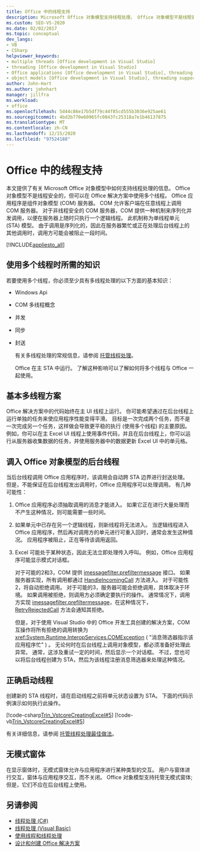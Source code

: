 ```yaml
---
title: Office 中的线程支持
description: Microsoft Office 对象模型支持线程处理。 Office 对象模型不是线程安全的，但可以在 Office 解决方案中使用多个线程。
ms.custom: SEO-VS-2020
ms.date: 02/02/2017
ms.topic: conceptual
dev_langs:
- VB
- CSharp
helpviewer_keywords:
- multiple threads [Office development in Visual Studio]
- threading [Office development in Visual Studio]
- Office applications [Office development in Visual Studio], threading support
- object models [Office development in Visual Studio], threading support
author: John-Hart
ms.author: johnhart
manager: jillfra
ms.workload:
- office
ms.openlocfilehash: 5d44c86e17b5df79c44f85cd555b3036e925ae61
ms.sourcegitcommit: 4bd2b770e60965fc0843fc25318a7e1b46137875
ms.translationtype: MT
ms.contentlocale: zh-CN
ms.lasthandoff: 12/15/2020
ms.locfileid: "97524188"
---
```

# <a name="threading-support-in-office"></a>Office 中的线程支持
  本文提供了有关 Microsoft Office 对象模型中如何支持线程处理的信息。 Office 对象模型不是线程安全的，但可以在 Office 解决方案中使用多个线程。 Office 应用程序是组件对象模型 (COM) 服务器。 COM 允许客户端在任意线程上调用 COM 服务器。 对于非线程安全的 COM 服务器，COM 提供一种机制来序列化并发调用，以便在服务器上随时只执行一个逻辑线程。 此机制称为单线程单元 (STA) 模型。 由于调用是序列化的，因此在服务器繁忙或正在处理后台线程上的其他调用时，调用方可能会被阻止一段时间。

 [!INCLUDE[appliesto_all](../vsto/includes/appliesto-all-md.md)]

## <a name="knowledge-required-when-using-multiple-threads"></a>使用多个线程时所需的知识
 若要使用多个线程，你必须至少具有多线程处理的以下方面的基本知识：

- Windows Api

- COM 多线程概念

- 并发

- 同步

- 封送

  有关多线程处理的常规信息，请参阅 [托管线程处理](/dotnet/standard/threading/)。

  Office 在主 STA 中运行。 了解这种影响可以了解如何将多个线程与 Office 一起使用。

## <a name="basic-multithreading-scenario"></a>基本多线程方案
 Office 解决方案中的代码始终在主 UI 线程上运行。 你可能希望通过在后台线程上运行单独的任务来使应用程序性能变得平滑。 目标是一次完成两个任务，而不是一次完成另一个任务，这样做会导致更平稳的执行 (使用多个线程) 的主要原因。 例如，你可以在主 Excel UI 线程上使用事件代码，并且在后台线程上，你可以运行从服务器收集数据的任务，并使用服务器中的数据更新 Excel UI 中的单元格。

## <a name="background-threads-that-call-into-the-office-object-model"></a>调入 Office 对象模型的后台线程
 当后台线程调用 Office 应用程序时，该调用会自动跨 STA 边界进行封送处理。 但是，不能保证在后台线程发出调用时，Office 应用程序可以处理调用。 有几种可能性：

1. Office 应用程序必须抽取调用的消息才能进入。 如果它正在进行大量处理而不产生这种情况，则可能需要一些时间。

2. 如果单元中已存在另一个逻辑线程，则新线程将无法进入。 当逻辑线程进入 Office 应用程序，然后再对调用方的单元进行可重入回时，通常会发生这种情况。 应用程序被阻止，正在等待该调用返回。

3. Excel 可能处于某种状态，因此无法立即处理传入呼叫。 例如，Office 应用程序可能显示模式对话框。

   对于可能的2和3，COM 提供 [imessagefilter.prefiltermessage](/windows/desktop/api/objidl/nn-objidl-imessagefilter) 接口。 如果服务器实现，所有调用都通过 [HandleIncomingCall](/windows/desktop/api/objidl/nf-objidl-imessagefilter-handleincomingcall) 方法进入。 对于可能性2，将自动拒绝调用。 对于可能的3，服务器可能会拒绝调用，具体取决于环境。 如果调用被拒绝，则调用方必须确定要执行的操作。 通常情况下，调用方实现 [imessagefilter.prefiltermessage](/windows/desktop/api/objidl/nn-objidl-imessagefilter)，在这种情况下， [RetryRejectedCall](/windows/desktop/api/objidl/nf-objidl-imessagefilter-retryrejectedcall) 方法会通知其拒绝。

   但是，对于使用 Visual Studio 中的 Office 开发工具创建的解决方案，COM 互操作将所有拒绝的调用转换为 <xref:System.Runtime.InteropServices.COMException> ( "消息筛选器指示该应用程序忙" ) 。 无论何时在后台线程上调用对象模型，都必须准备好处理此异常。 通常，这涉及重试一定的时间，然后显示一个对话框。 不过，您也可以将后台线程创建为 STA，然后为该线程注册消息筛选器来处理这种情况。

## <a name="start-the-thread-correctly"></a>正确启动线程
 创建新的 STA 线程时，请在启动线程之前将单元状态设置为 STA。 下面的代码示例演示如何执行此操作。

 [!code-csharp[Trin_VstcoreCreatingExcel#5](../vsto/codesnippet/CSharp/Trin_VstcoreCreatingExcelCS/ThisWorkbook.cs#5)]
 [!code-vb[Trin_VstcoreCreatingExcel#5](../vsto/codesnippet/VisualBasic/Trin_VstcoreCreatingExcelVB/ThisWorkbook.vb#5)]

 有关详细信息，请参阅 [托管线程处理最佳做法](/dotnet/standard/threading/managed-threading-best-practices)。

## <a name="modeless-forms"></a>无模式窗体
 在显示窗体时，无模式窗体允许与应用程序进行某种类型的交互。 用户与窗体进行交互，窗体与应用程序交互，而不关闭。 Office 对象模型支持托管无模式窗体;但是，它们不应在后台线程上使用。

## <a name="see-also"></a>另请参阅
- [线程处理 (C#)](/dotnet/csharp/programming-guide/concepts/threading/index)
- [线程处理 (Visual Basic)](/dotnet/visual-basic/programming-guide/concepts/threading/index)
- [使用线程和线程处理](/dotnet/standard/threading/using-threads-and-threading)
- [设计和创建 Office 解决方案](../vsto/designing-and-creating-office-solutions.md)
